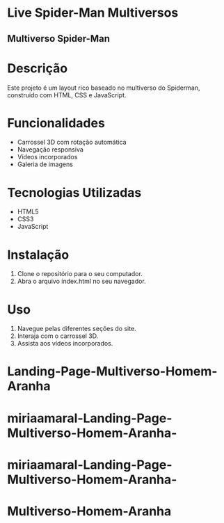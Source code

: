 # Live Spider-Man Multiversos

## Multiverso Spider-Man


# Descrição
Este projeto é um layout rico baseado no multiverso do Spiderman, construído com HTML, CSS e JavaScript.

# Funcionalidades
- Carrossel 3D com rotação automática
- Navegação responsiva
- Vídeos incorporados
- Galeria de imagens

# Tecnologias Utilizadas
- HTML5
- CSS3
- JavaScript

# Instalação
1. Clone o repositório para o seu computador.
2. Abra o arquivo index.html no seu navegador.

# Uso
1. Navegue pelas diferentes seções do site.
2. Interaja com o carrossel 3D.
3. Assista aos vídeos incorporados.
# Landing-Page-Multiverso-Homem-Aranha
# miriaamaral-Landing-Page-Multiverso-Homem-Aranha-
# miriaamaral-Landing-Page-Multiverso-Homem-Aranha-
# Multiverso-Homem-Aranha
